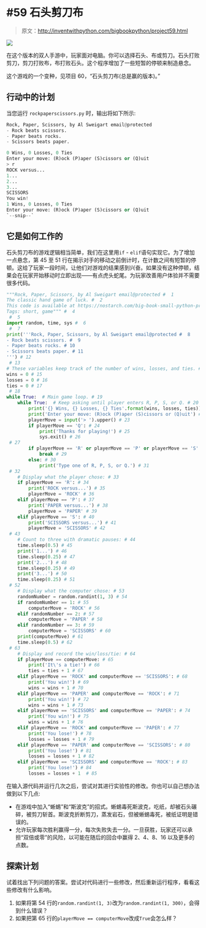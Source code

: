 # #59 石头剪刀布

> 原文：<http://inventwithpython.com/bigbookpython/project59.html>

![](img/9d995d63aaead72cad01120081eb8f75.png)

在这个版本的双人手游中，玩家面对电脑。你可以选择石头、布或剪刀。石头打败剪刀，剪刀打败布，布打败石头。这个程序增加了一些短暂的停顿来制造悬念。

这个游戏的一个变种，见项目 60，“石头剪刀布(总是赢的版本)。”

## 行动中的计划

当您运行 `rockpaperscissors.py` 时，输出将如下所示:

```py
Rock, Paper, Scissors, by Al Sweigart email@protected
- Rock beats scissors.
- Paper beats rocks.
- Scissors beats paper.

0 Wins, 0 Losses, 0 Ties
Enter your move: (R)ock (P)aper (S)cissors or (Q)uit
> r
ROCK versus...
1...
2...
3...
SCISSORS
You win!
1 Wins, 0 Losses, 0 Ties
Enter your move: (R)ock (P)aper (S)cissors or (Q)uit
`--snip--`
```

## 它是如何工作的

石头剪刀布的游戏逻辑相当简单，我们在这里用`if` - `elif`语句实现它。为了增加一点悬念，第 45 至 51 行在揭示对手的移动之前倒计时，在计数之间有短暂的停顿。这给了玩家一段时间，让他们对游戏的结果感到兴奋。如果没有这种停顿，结果会在玩家开始移动时立即出现——有点虎头蛇尾。为玩家改善用户体验并不需要很多代码。

```py
"""Rock, Paper, Scissors, by Al Sweigart email@protected #  1
The classic hand game of luck. #  2
This code is available at https://nostarch.com/big-book-small-python-programming #  3
Tags: short, game""" #  4
 #  5
import random, time, sys #  6
 #  7
print('''Rock, Paper, Scissors, by Al Sweigart email@protected #  8
- Rock beats scissors. #  9
- Paper beats rocks. # 10
- Scissors beats paper. # 11
''') # 12
 # 13
# These variables keep track of the number of wins, losses, and ties. # 14
wins = 0 # 15
losses = 0 # 16
ties = 0 # 17
 # 18
while True:  # Main game loop. # 19
    while True:  # Keep asking until player enters R, P, S, or Q. # 20
        print('{} Wins, {} Losses, {} Ties'.format(wins, losses, ties)) # 21
        print('Enter your move: (R)ock (P)aper (S)cissors or (Q)uit') # 22
        playerMove = input('> ').upper() # 23
        if playerMove == 'Q': # 24
            print('Thanks for playing!') # 25
            sys.exit() # 26
 # 27
        if playerMove == 'R' or playerMove == 'P' or playerMove == 'S': # 28
            break # 29
        else: # 30
            print('Type one of R, P, S, or Q.') # 31
 # 32
    # Display what the player chose: # 33
    if playerMove == 'R': # 34
        print('ROCK versus...') # 35
        playerMove = 'ROCK' # 36
    elif playerMove == 'P': # 37
        print('PAPER versus...') # 38
        playerMove = 'PAPER' # 39
    elif playerMove == 'S': # 40
        print('SCISSORS versus...') # 41
        playerMove = 'SCISSORS' # 42
 # 43
    # Count to three with dramatic pauses: # 44
    time.sleep(0.5) # 45
    print('1...') # 46
    time.sleep(0.25) # 47
    print('2...') # 48
    time.sleep(0.25) # 49
    print('3...') # 50
    time.sleep(0.25) # 51
 # 52
    # Display what the computer chose: # 53
    randomNumber = random.randint(1, 3) # 54
    if randomNumber == 1: # 55
        computerMove = 'ROCK' # 56
    elif randomNumber == 2: # 57
        computerMove = 'PAPER' # 58
    elif randomNumber == 3: # 59
        computerMove = 'SCISSORS' # 60
    print(computerMove) # 61
    time.sleep(0.5) # 62
 # 63
    # Display and record the win/loss/tie: # 64
    if playerMove == computerMove: # 65
        print('It\'s a tie!') # 66
        ties = ties + 1 # 67
    elif playerMove == 'ROCK' and computerMove == 'SCISSORS': # 68
        print('You win!') # 69
        wins = wins + 1 # 70
    elif playerMove == 'PAPER' and computerMove == 'ROCK': # 71
        print('You win!') # 72
        wins = wins + 1 # 73
    elif playerMove == 'SCISSORS' and computerMove == 'PAPER': # 74
        print('You win!') # 75
        wins = wins + 1 # 76
    elif playerMove == 'ROCK' and computerMove == 'PAPER': # 77
        print('You lose!') # 78
        losses = losses + 1 # 79
    elif playerMove == 'PAPER' and computerMove == 'SCISSORS': # 80
        print('You lose!') # 81
        losses = losses + 1 # 82
    elif playerMove == 'SCISSORS' and computerMove == 'ROCK': # 83
        print('You lose!') # 84
        losses = losses + 1  # 85
```

在输入源代码并运行几次之后，尝试对其进行实验性的修改。你也可以自己想办法做到以下几点:

*   在游戏中加入“蜥蜴”和“斯波克”的招式。蜥蜴毒死斯波克，吃纸，却被石头碾碎，被剪刀斩首。斯波克折断剪刀，蒸发岩石，但被蜥蜴毒死，被纸证明是错误的。
*   允许玩家每次胜利赢得一分，每次失败失去一分。一旦获胜，玩家还可以承担“双倍或零”的风险，以可能在随后的回合中赢得 2、4、8、16 以及更多的点数。

## 探索计划

试着找出下列问题的答案。尝试对代码进行一些修改，然后重新运行程序，看看这些修改有什么影响。

1.  如果将第 54 行的`random.randint(1, 3)`改为`random.randint(1, 300)`，会得到什么错误？
2.  如果把第 65 行的`playerMove == computerMove`改成`True`会怎么样？